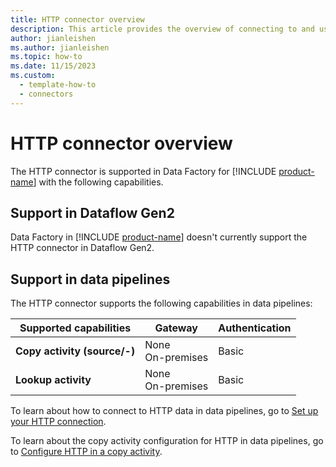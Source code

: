 ```yaml
---
title: HTTP connector overview
description: This article provides the overview of connecting to and using HTTP data in Data Factory.
author: jianleishen
ms.author: jianleishen
ms.topic: how-to
ms.date: 11/15/2023
ms.custom:
  - template-how-to
  - connectors
---
```


# HTTP connector overview

The HTTP connector is supported in Data Factory for [!INCLUDE [product-name](../includes/product-name.md)] with the following capabilities.

## Support in Dataflow Gen2

Data Factory in [!INCLUDE [product-name](../includes/product-name.md)] doesn't currently support the HTTP connector in Dataflow Gen2.

## Support in data pipelines

The HTTP connector supports the following capabilities in data pipelines:

| Supported capabilities | Gateway | Authentication |
| --- | --- | ---|
| **Copy activity (source/-)** | None <br> On-premises | Basic |
| **Lookup activity** | None <br> On-premises | Basic |

To learn about how to connect to HTTP data in data pipelines, go to [Set up your HTTP connection](connector-http.md#set-up-your-connection-in-a-data-pipeline).

To learn about the copy activity configuration for HTTP in data pipelines, go to [Configure HTTP in a copy activity](connector-http-copy-activity.md).
